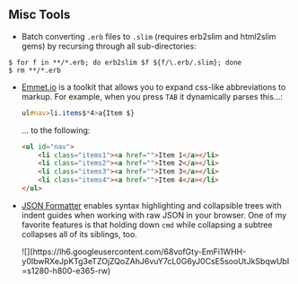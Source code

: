 ## Misc Tools ##

* Batch converting `.erb` files to `.slim` (requires erb2slim and html2slim gems) by recursing through all sub-directories:

```shell
$ for f in **/*.erb; do erb2slim $f ${f/\.erb/.slim}; done
$ rm **/*.erb
```

* [Emmet.io](http://docs.emmet.io/) is a toolkit that allows you to expand css-like abbreviations to markup. For example, when you press `TAB` it dynamically parses this...:

    ```sass
    ul#nav>li.items$*4>a{Item $}
    ```

    ... to the following:

    ```html
    <ul id="nav">
        <li class="items1"><a href="">Item 1</a></li>
        <li class="items2"><a href="">Item 2</a></li>
        <li class="items3"><a href="">Item 3</a></li>
        <li class="items4"><a href="">Item 4</a></li>
    </ul>
    ```

* [JSON Formatter](https://chrome.google.com/webstore/detail/json-formatter/bcjindcccaagfpapjjmafapmmgkkhgoa?hl=en) enables syntax highlighting and collapsible trees with indent guides when working with raw JSON in your browser. One of my favorite features is that holding down `cmd` while collapsing a subtree collapses all of its siblings, too.

  <div class='space'></div>
  ![](https://lh6.googleusercontent.com/68vofGty-EmFi1WHH-y0IbwRXeJpKTg3eTZOjZQoZAhJ6vuY7cL0G6yJ0CsE5sooUtJkSbqwUbI=s1280-h800-e365-rw)